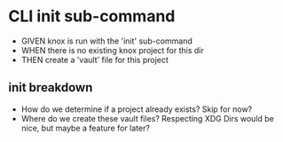 # CLI init sub-command

- GIVEN knox is run with the 'init' sub-command
- WHEN there is no existing knox project for this dir
- THEN create a 'vault' file for this project

## init breakdown
- How do we determine if a project already exists? 
Skip for now?
- Where do we create these vault files? Respecting XDG Dirs
would be nice, but maybe a feature for later?
